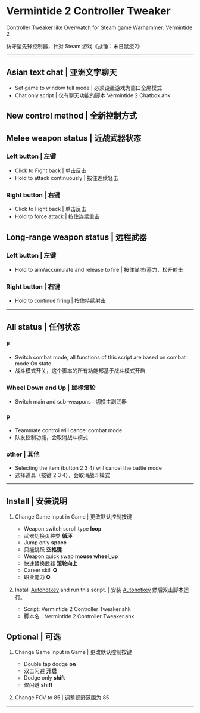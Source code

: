 # Vermintide 2 Controller Tweaker

Controller Tweaker like Overwatch for Steam game Warhammer: Vermintide 2

仿守望先锋控制器，针对 Steam 游戏《战锤：末日鼠疫2》

----

## Asian text chat | 亚洲文字聊天

- Set game to window full mode | 必须设置游戏为窗口全屏模式
- Chat only script | 仅有聊天功能的脚本 Vermintide 2 Chatbox.ahk

## New control method | 全新控制方式

## Melee weapon status | 近战武器状态

### Left button | 左键

- Click to Fight back | 单击反击
- Hold to attack continuously | 按住连续轻击

### Right button | 右键

- Click to Fight back | 单击反击
- Hold to force attack | 按住连续重击

## Long-range weapon status | 远程武器

### Left button | 左键

- Hold to aim/accumulate and release to fire | 按住瞄准/蓄力，松开射击

### Right button | 右键

- Hold to continue firing | 按住持续射击

----

## All status | 任何状态

### F

- Switch combat mode, all functions of this script are based on combat mode On state
- 战斗模式开关，这个脚本的所有功能都基于战斗模式开启

### Wheel Down and Up | 鼠标滚轮

- Switch main and sub-weapons | 切换主副武器

### P

- Teammate control will cancel combat mode
- 队友控制功能，会取消战斗模式

### other | 其他

- Selecting the item (button 2 3 4) will cancel the battle mode
- 选择道具（按键 2 3 4），会取消战斗模式

----

## Install | 安装说明

1. Change Game input in Game | 更改默认控制按键
    - Weapon switch scroll type **loop**
    - 武器切换页种类 **循环**
    - Jump only **space**
    - 只能跳跃 **空格键**
    - Weapon quick swap **mouse wheel_up**
    - 快速替换武器 **滚轮向上**
    - Career skill **Q**
    - 职业能力 **Q**

2. Install [Autohotkey](https://www.autohotkey.com/download/ahk-install.exe) and run this script. | 安装 [Autohotkey](https://www.autohotkey.com/download/ahk-install.exe) 然后双击脚本运行。
    - Script: Vermintide 2 Controller Tweaker.ahk
    - 脚本名：Vermintide 2 Controller Tweaker.ahk

## Optional | 可选

1. Change Game input in Game | 更改默认控制按键
    - Double tap dodge **on**
    - 双击闪避 **开启**
    - Dodge only **shift**
    - 仅闪避 **shift**

2. Change FOV to 85 | 调整视野范围为 85

----